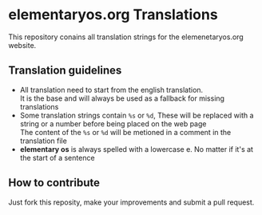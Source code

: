 elementaryos.org Translations
=============================

This repository conains all translation strings for the elemenetaryos.org website.


## Translation guidelines

* All translation need to start from the english translation.  
  It is the base and will always be used as a fallback for missing translations
* Some translation strings contain ```%s``` or ```%d```, These will be replaced with a string or a number before being placed on the web page  
  The content of the ```%s``` or ```%d``` will be metioned in a comment in the translation file  
* **elementary os** is always spelled with a lowercase e. No matter if it's at the start of a sentence


## How to contribute

Just fork this reposity, make your improvements and submit a pull request.